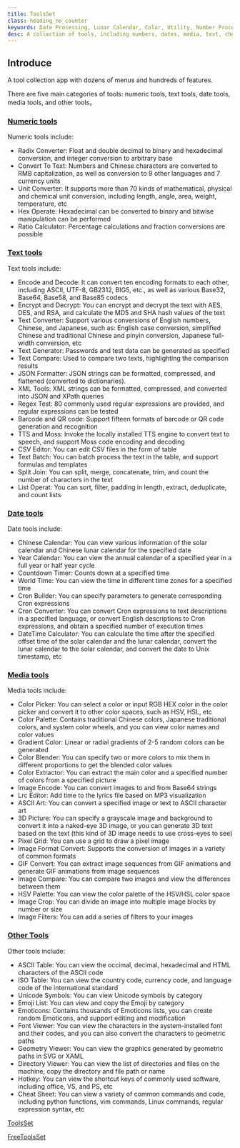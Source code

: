 ```yaml
---
title: ToolsSet
class: heading_no_counter
keywords: Date Processing, Lunar Calendar, Color, Utility, Number Processing, Image Processing, Text Processing, Cheat Sheet
desc: A collection of tools, including numbers, dates, media, text, cheat sheets, and more
---
```


## Introduce


A tool collection app with dozens of menus and hundreds of features.

There are five main categories of tools: numeric tools, text tools, date tools, media tools, and other tools。

### [Numeric tools](./ToolsSet_Number.md)
Numeric tools include:
* Radix Converter: Float and double decimal to binary and hexadecimal conversion, and integer conversion to arbitrary base
* Convert To Text: Numbers and Chinese characters are converted to RMB capitalization, as well as conversion to 9 other languages and 7 currency units
* Unit Converter: It supports more than 70 kinds of mathematical, physical and chemical unit conversion, including length, angle, area, weight, temperature, etc
* Hex Operate: Hexadecimal can be converted to binary and bitwise manipulation can be performed
* Ratio Calculator: Percentage calculations and fraction conversions are possible

### [Text tools](./ToolsSet_Text.md)
Text tools include:
* Encode and Decode: It can convert ten encoding formats to each other, including ASCII, UTF-8, GB2312, BIG5, etc., as well as various Base32, Base64, Base58, and Base85 codecs
* Encrypt and Decrypt: You can encrypt and decrypt the text with AES, DES, and RSA, and calculate the MD5 and SHA hash values of the text
* Text Converter: Support various conversions of English numbers, Chinese, and Japanese, such as: English case conversion, simplified Chinese and traditional Chinese and pinyin conversion, Japanese full-width conversion, etc
* Text Generator: Passwords and test data can be generated as specified
* Text Compare: Used to compare two texts, highlighting the comparison results
* JSON Formatter: JSON strings can be formatted, compressed, and flattened (converted to dictionaries).
* XML Tools: XML strings can be formatted, compressed, and converted into JSON and XPath queries
* Regex Test: 80 commonly used regular expressions are provided, and regular expressions can be tested
* Barcode and QR code: Support fifteen formats of barcode or QR code generation and recognition
* TTS and Moss: Invoke the locally installed TTS engine to convert text to speech, and support Moss code encoding and decoding
* CSV Editor: You can edit CSV files in the form of table
* Text Batch: You can batch process the text in the table, and support formulas and templates
* Split Join: You can split, merge, concatenate, trim, and count the number of characters in the text
* List Operat: You can sort, filter, padding in length, extract, deduplicate, and count lists

### [Date tools](./ToolsSet_Date.md)
Date tools include:
* Chinese Calendar: You can view various information of the solar calendar and Chinese lunar calendar for the specified date
* Year Calendar: You can view the annual calendar of a specified year in a full year or half year cycle
* Countdown Timer: Counts down at a specified time
* World Time: You can view the time in different time zones for a specified time
* Cron Builder: You can specify parameters to generate corresponding Cron expressions
* Cron Converter: You can convert Cron expressions to text descriptions in a specified language, or convert English descriptions to Cron expressions, and obtain a specified number of execution times
* DateTime Calculator: You can calculate the time after the specified offset time of the solar calendar and the lunar calendar, convert the lunar calendar to the solar calendar, and convert the date to Unix timestamp, etc

### [Media tools](./ToolsSet_Media.md)
Media tools include:
* Color Picker: You can select a color or input RGB HEX color in the color picker and convert it to other color spaces, such as HSV, HSL, etc
* Color Palette: Contains traditional Chinese colors, Japanese traditional colors, and system color wheels, and you can view color names and color values
* Gradient Color: Linear or radial gradients of 2-5 random colors can be generated
* Color Blender: You can specify two or more colors to mix them in different proportions to get the blended color values
* Color Extractor: You can extract the main color and a specified number of colors from a specified picture
* Image Encode: You can convert images to and from Base64 strings
* Lrc Editor: Add time to the lyrics file based on MP3 visualization
* ASCII Art: You can convert a specified image or text to ASCII character art
* 3D Picture: You can specify a grayscale image and background to convert it into a naked-eye 3D image, or you can generate 3D text based on the text (this kind of 3D image needs to use cross-eyes to see)
* Pixel Grid: You can use a grid to draw a pixel image
* Image Format Convert: Supports the conversion of images in a variety of common formats
* GIF Convert: You can extract image sequences from GIF animations and generate GIF animations from image sequences
* Image Compare: You can compare two images and view the differences between them
* HSV Palette: You can view the color palette of the HSV/HSL color space
* Image Crop: You can divide an image into multiple image blocks by number or size
* Image Filters: You can add a series of filters to your images

### [Other Tools](./ToolsSet_Other.md)
Other tools include:
* ASCII Table: You can view the occimal, decimal, hexadecimal and HTML characters of the ASCII code
* ISO Table: You can view the country code, currency code, and language code of the international standard
* Unicode Symbols: You can view Unicode symbols by category
* Emoji List: You can view and copy the Emoji by category
* Emoticons: Contains thousands of Emoticons lists, you can create random Emoticons, and support editing and modification
* Font Viewer: You can view the characters in the system-installed font and their codes, and you can also convert the characters to geometric paths
* Geometry Viewer: You can view the graphics generated by geometric paths in SVG or XAML
* Directory Viewer: You can view the list of directories and files on the machine, copy the directory and file path or name
* Hotkey: You can view the shortcut keys of commonly used software, including office, VS, and PS, etc
* Cheat Sheet: You can view a variety of common commands and code, including python functions, vim commands, Linux commands, regular expression syntax, etc


[ToolsSet](https://apps.microsoft.com/detail/9NQGTZGM4LRH)

[FreeToolsSet](https://apps.microsoft.com/detail/9N6W6006WDVK)